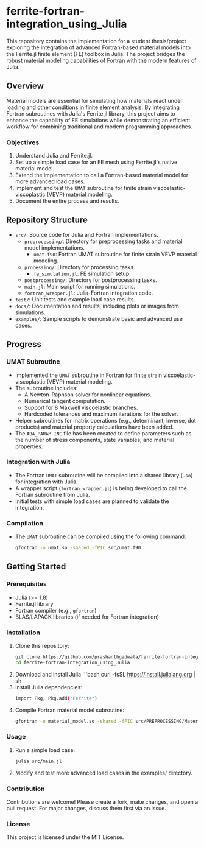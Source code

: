 # ferrite-fortran-integration_using_Julia

This repository contains the implementation for a student thesis/project exploring the integration of advanced Fortran-based material models into the Ferrite.jl finite element (FE) toolbox in Julia. The project bridges the robust material modeling capabilities of Fortran with the modern features of Julia.

## Overview

Material models are essential for simulating how materials react under loading and other conditions in finite element analysis. By integrating Fortran subroutines with Julia's Ferrite.jl library, this project aims to enhance the capability of FE simulations while demonstrating an efficient workflow for combining traditional and modern programming approaches.

### Objectives
1. Understand Julia and Ferrite.jl.
2. Set up a simple load case for an FE mesh using Ferrite.jl's native material model.
3. Extend the implementation to call a Fortran-based material model for more advanced load cases.
4. Implement and test the `UMAT` subroutine for finite strain viscoelastic-viscoplastic (VEVP) material modeling.
5. Document the entire process and results.

## Repository Structure

- `src/`: Source code for Julia and Fortran implementations.
  - `preprocessing/`: Directory for preprocessing tasks and material model implementations.
    - `umat.f90`: Fortran UMAT subroutine for finite strain VEVP material modeling.
  - `processing/`: Directory for processing tasks.
    - `fe_simulation.jl`: FE simulation setup.
  - `postprocessing/`: Directory for postprocessing tasks.
  - `main.jl`: Main script for running simulations.
  - `fortran_wrapper.jl`: Julia-Fortran integration code.
- `test/`: Unit tests and example load case results.
- `docs/`: Documentation and results, including plots or images from simulations.
- `examples/`: Sample scripts to demonstrate basic and advanced use cases.

## Progress

### UMAT Subroutine
- Implemented the `UMAT` subroutine in Fortran for finite strain viscoelastic-viscoplastic (VEVP) material modeling.
- The subroutine includes:
  - A Newton-Raphson solver for nonlinear equations.
  - Numerical tangent computation.
  - Support for 8 Maxwell viscoelastic branches.
  - Hardcoded tolerances and maximum iterations for the solver.
- Helper subroutines for matrix operations (e.g., determinant, inverse, dot products) and material property calculations have been added.
- The `ABA_PARAM.INC` file has been created to define parameters such as the number of stress components, state variables, and material properties.

### Integration with Julia
- The Fortran `UMAT` subroutine will be compiled into a shared library (`.so`) for integration with Julia.
- A wrapper script (`fortran_wrapper.jl`) is being developed to call the Fortran subroutine from Julia.
- Initial tests with simple load cases are planned to validate the integration.

### Compilation
- The `UMAT` subroutine can be compiled using the following command:
  ```bash
  gfortran -o umat.so -shared -fPIC src/umat.f90


## Getting Started

### Prerequisites
- Julia (>= 1.8)
- Ferrite.jl library
- Fortran compiler (e.g., `gfortran`)
- BLAS/LAPACK libraries (if needed for Fortran integration)

### Installation
1. Clone this repository:
   ```bash
   git clone https://github.com/prashanthgadwala/ferrite-fortran-integration_using_Julia.git
   cd ferrite-fortran-integration_using_Julia
2. Download and install Julia
   '''bash
   curl -fsSL https://install.julialang.org | sh
3. install Julia dependencies:
   ```bash
   import Pkg; Pkg.add("Ferrite")
3. Compile Fortran material model subroutine:
   ```bash
   gfortran -o material_model.so -shared -fPIC src/PREPROCESSING/Material_Models/umat.f90

### Usage
1. Run a simple load case:
   ```bash
   julia src/main.jl
2. Modify and test more advanced load cases in the examples/ directory.

### Contribution

Contributions are welcome! Please create a fork, make changes, and open a pull request. For major changes, discuss them first via an issue.

### License

This project is licensed under the MIT License.